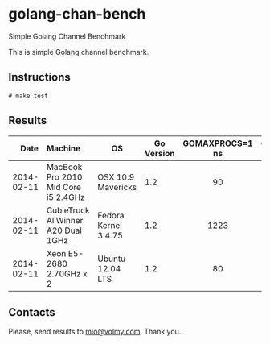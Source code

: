 golang-chan-bench
=================

Simple Golang Channel Benchmark

This is simple Golang channel benchmark.

## Instructions

```
# make test
```


## Results

| Date  | Machine   | OS | Go Version | GOMAXPROCS=1 ns | GOMAXPROCS=2 ns |
|------:|:----------|----|------------|:------------------:|:------------------:|
| 2014-02-11 | MacBook Pro 2010 Mid Core i5 2.4GHz | OSX 10.9 Mavericks  | 1.2 | 90 | 133 |
| 2014-02-11 | CubieTruck AllWinner A20 Dual 1GHz | Fedora Kernel 3.4.75 | 1.2 | 1223 | 1096 |
| 2014-02-11 | Xeon E5-2680 2.70GHz x 2 | Ubuntu 12.04 LTS | 1.2 | 80 | 125 |


## Contacts

Please, send results to mio@volmy.com. Thank you.
